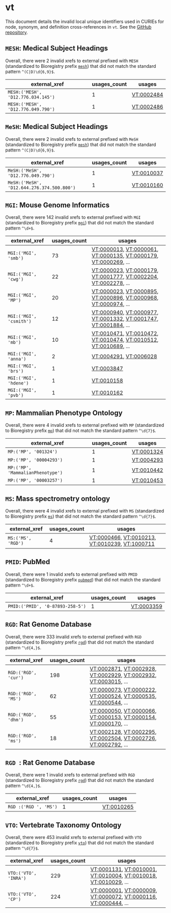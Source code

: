 # vt

This document details the invalid local unique identifiers used in CURIEs
for node, synonym, and definition cross-references in `vt`. See the [GitHub repository](https://github.com/AnimalGenome/vertebrate-trait-ontology).


## `MESH`: Medical Subject Headings

Overall, there were 2 invalid
xrefs to external prefixed with `MESH` (standardized to Bioregistry
prefix [`mesh`](https://bioregistry.io/mesh)) that
did not match the standard pattern `^(C|D)\d{6,9}$`.

| external_xref                      |   usages_count | usages                                          |
|------------------------------------|----------------|-------------------------------------------------|
| `MESH:('MESH', 'D12.776.034.145')` |              1 | [VT:0002484](https://bioregistry.io/VT:0002484) |
| `MESH:('MESH', 'D12.776.049.790')` |              1 | [VT:0002486](https://bioregistry.io/VT:0002486) |

## `MeSH`: Medical Subject Headings

Overall, there were 2 invalid
xrefs to external prefixed with `MeSH` (standardized to Bioregistry
prefix [`mesh`](https://bioregistry.io/mesh)) that
did not match the standard pattern `^(C|D)\d{6,9}$`.

| external_xref                              |   usages_count | usages                                          |
|--------------------------------------------|----------------|-------------------------------------------------|
| `MeSH:('MeSH', 'D12.776.049.790')`         |              1 | [VT:0010037](https://bioregistry.io/VT:0010037) |
| `MeSH:('MeSH', 'D12.644.276.374.500.800')` |              1 | [VT:0010160](https://bioregistry.io/VT:0010160) |

## `MGI`: Mouse Genome Informatics

Overall, there were 142 invalid
xrefs to external prefixed with `MGI` (standardized to Bioregistry
prefix [`mgi`](https://bioregistry.io/mgi)) that
did not match the standard pattern `^\d+$`.

| external_xref           |   usages_count | usages                                                                                                                                                                                                                                                   |
|-------------------------|----------------|----------------------------------------------------------------------------------------------------------------------------------------------------------------------------------------------------------------------------------------------------------|
| `MGI:('MGI', 'smb')`    |             73 | [VT:0000013](https://bioregistry.io/VT:0000013), [VT:0000061](https://bioregistry.io/VT:0000061), [VT:0000135](https://bioregistry.io/VT:0000135), [VT:0000179](https://bioregistry.io/VT:0000179), [VT:0000269](https://bioregistry.io/VT:0000269), ... |
| `MGI:('MGI', 'cwg')`    |             22 | [VT:0000023](https://bioregistry.io/VT:0000023), [VT:0000179](https://bioregistry.io/VT:0000179), [VT:0001777](https://bioregistry.io/VT:0001777), [VT:0002204](https://bioregistry.io/VT:0002204), [VT:0002278](https://bioregistry.io/VT:0002278), ... |
| `MGI:('MGI', 'MP')`     |             20 | [VT:0000023](https://bioregistry.io/VT:0000023), [VT:0000895](https://bioregistry.io/VT:0000895), [VT:0000896](https://bioregistry.io/VT:0000896), [VT:0000968](https://bioregistry.io/VT:0000968), [VT:0000974](https://bioregistry.io/VT:0000974), ... |
| `MGI:('MGI', 'csmith')` |             12 | [VT:0000940](https://bioregistry.io/VT:0000940), [VT:0000977](https://bioregistry.io/VT:0000977), [VT:0001332](https://bioregistry.io/VT:0001332), [VT:0001747](https://bioregistry.io/VT:0001747), [VT:0001884](https://bioregistry.io/VT:0001884), ... |
| `MGI:('MGI', 'mb')`     |             10 | [VT:0010471](https://bioregistry.io/VT:0010471), [VT:0010472](https://bioregistry.io/VT:0010472), [VT:0010474](https://bioregistry.io/VT:0010474), [VT:0010512](https://bioregistry.io/VT:0010512), [VT:0010689](https://bioregistry.io/VT:0010689), ... |
| `MGI:('MGI', 'anna')`   |              2 | [VT:0004291](https://bioregistry.io/VT:0004291), [VT:0006028](https://bioregistry.io/VT:0006028)                                                                                                                                                         |
| `MGI:('MGI', 'brs')`    |              1 | [VT:0003847](https://bioregistry.io/VT:0003847)                                                                                                                                                                                                          |
| `MGI:('MGI', 'hdene')`  |              1 | [VT:0010158](https://bioregistry.io/VT:0010158)                                                                                                                                                                                                          |
| `MGI:('MGI', 'pvb')`    |              1 | [VT:0010162](https://bioregistry.io/VT:0010162)                                                                                                                                                                                                          |

## `MP`: Mammalian Phenotype Ontology

Overall, there were 4 invalid
xrefs to external prefixed with `MP` (standardized to Bioregistry
prefix [`mp`](https://bioregistry.io/mp)) that
did not match the standard pattern `^\d{7}$`.

| external_xref                     |   usages_count | usages                                          |
|-----------------------------------|----------------|-------------------------------------------------|
| `MP:('MP', '001324')`             |              1 | [VT:0001324](https://bioregistry.io/VT:0001324) |
| `MP:('MP', '00004293')`           |              1 | [VT:0004293](https://bioregistry.io/VT:0004293) |
| `MP:('MP', 'MammalianPhenotype')` |              1 | [VT:0010442](https://bioregistry.io/VT:0010442) |
| `MP:('MP', '00003257')`           |              1 | [VT:0010453](https://bioregistry.io/VT:0010453) |

## `MS`: Mass spectrometry ontology

Overall, there were 4 invalid
xrefs to external prefixed with `MS` (standardized to Bioregistry
prefix [`ms`](https://bioregistry.io/ms)) that
did not match the standard pattern `^\d{7}$`.

| external_xref      |   usages_count | usages                                                                                                                                                                                             |
|--------------------|----------------|----------------------------------------------------------------------------------------------------------------------------------------------------------------------------------------------------|
| `MS:('MS', 'RGD')` |              4 | [VT:0000466](https://bioregistry.io/VT:0000466), [VT:0010213](https://bioregistry.io/VT:0010213), [VT:0010239](https://bioregistry.io/VT:0010239), [VT:1000711](https://bioregistry.io/VT:1000711) |

## `PMID`: PubMed

Overall, there were 1 invalid
xrefs to external prefixed with `PMID` (standardized to Bioregistry
prefix [`pubmed`](https://bioregistry.io/pubmed)) that
did not match the standard pattern `^\d+$`.

| external_xref                    |   usages_count | usages                                          |
|----------------------------------|----------------|-------------------------------------------------|
| `PMID:('PMID', '0-87893-258-5')` |              1 | [VT:0003359](https://bioregistry.io/VT:0003359) |

## `RGD`: Rat Genome Database

Overall, there were 333 invalid
xrefs to external prefixed with `RGD` (standardized to Bioregistry
prefix [`rgd`](https://bioregistry.io/rgd)) that
did not match the standard pattern `^\d{4,}$`.

| external_xref        |   usages_count | usages                                                                                                                                                                                                                                                   |
|----------------------|----------------|----------------------------------------------------------------------------------------------------------------------------------------------------------------------------------------------------------------------------------------------------------|
| `RGD:('RGD', 'cur')` |            198 | [VT:0002871](https://bioregistry.io/VT:0002871), [VT:0002928](https://bioregistry.io/VT:0002928), [VT:0002929](https://bioregistry.io/VT:0002929), [VT:0002932](https://bioregistry.io/VT:0002932), [VT:0003015](https://bioregistry.io/VT:0003015), ... |
| `RGD:('RGD', 'MS')`  |             62 | [VT:0000073](https://bioregistry.io/VT:0000073), [VT:0000222](https://bioregistry.io/VT:0000222), [VT:0000524](https://bioregistry.io/VT:0000524), [VT:0000535](https://bioregistry.io/VT:0000535), [VT:0000544](https://bioregistry.io/VT:0000544), ... |
| `RGD:('RGD', 'dhm')` |             55 | [VT:0000050](https://bioregistry.io/VT:0000050), [VT:0000066](https://bioregistry.io/VT:0000066), [VT:0000153](https://bioregistry.io/VT:0000153), [VT:0000154](https://bioregistry.io/VT:0000154), [VT:0000170](https://bioregistry.io/VT:0000170), ... |
| `RGD:('RGD', 'ms')`  |             18 | [VT:0002128](https://bioregistry.io/VT:0002128), [VT:0002295](https://bioregistry.io/VT:0002295), [VT:0002504](https://bioregistry.io/VT:0002504), [VT:0002726](https://bioregistry.io/VT:0002726), [VT:0002792](https://bioregistry.io/VT:0002792), ... |

## `RGD `: Rat Genome Database

Overall, there were 1 invalid
xrefs to external prefixed with `RGD ` (standardized to Bioregistry
prefix [`rgd`](https://bioregistry.io/rgd)) that
did not match the standard pattern `^\d{4,}$`.

| external_xref         |   usages_count | usages                                          |
|-----------------------|----------------|-------------------------------------------------|
| `RGD :('RGD ', 'MS')` |              1 | [VT:0010265](https://bioregistry.io/VT:0010265) |

## `VTO`: Vertebrate Taxonomy Ontology

Overall, there were 453 invalid
xrefs to external prefixed with `VTO` (standardized to Bioregistry
prefix [`vto`](https://bioregistry.io/vto)) that
did not match the standard pattern `^\d{7}$`.

| external_xref         |   usages_count | usages                                                                                                                                                                                                                                                   |
|-----------------------|----------------|----------------------------------------------------------------------------------------------------------------------------------------------------------------------------------------------------------------------------------------------------------|
| `VTO:('VTO', 'INRA')` |            229 | [VT:0001131](https://bioregistry.io/VT:0001131), [VT:0010001](https://bioregistry.io/VT:0010001), [VT:0010004](https://bioregistry.io/VT:0010004), [VT:0010018](https://bioregistry.io/VT:0010018), [VT:0010029](https://bioregistry.io/VT:0010029), ... |
| `VTO:('VTO', 'CP')`   |            224 | [VT:0000001](https://bioregistry.io/VT:0000001), [VT:0000009](https://bioregistry.io/VT:0000009), [VT:0000072](https://bioregistry.io/VT:0000072), [VT:0000116](https://bioregistry.io/VT:0000116), [VT:0000444](https://bioregistry.io/VT:0000444), ... |

